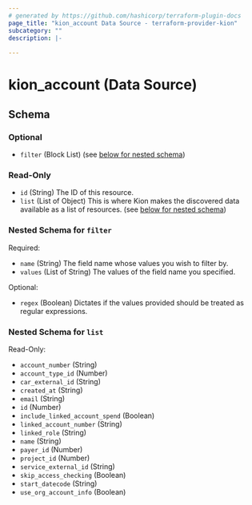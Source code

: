 ```yaml
---
# generated by https://github.com/hashicorp/terraform-plugin-docs
page_title: "kion_account Data Source - terraform-provider-kion"
subcategory: ""
description: |-
  
---
```


# kion_account (Data Source)





<!-- schema generated by tfplugindocs -->
## Schema

### Optional

- `filter` (Block List) (see [below for nested schema](#nestedblock--filter))

### Read-Only

- `id` (String) The ID of this resource.
- `list` (List of Object) This is where Kion makes the discovered data available as a list of resources. (see [below for nested schema](#nestedatt--list))

<a id="nestedblock--filter"></a>
### Nested Schema for `filter`

Required:

- `name` (String) The field name whose values you wish to filter by.
- `values` (List of String) The values of the field name you specified.

Optional:

- `regex` (Boolean) Dictates if the values provided should be treated as regular expressions.


<a id="nestedatt--list"></a>
### Nested Schema for `list`

Read-Only:

- `account_number` (String)
- `account_type_id` (Number)
- `car_external_id` (String)
- `created_at` (String)
- `email` (String)
- `id` (Number)
- `include_linked_account_spend` (Boolean)
- `linked_account_number` (String)
- `linked_role` (String)
- `name` (String)
- `payer_id` (Number)
- `project_id` (Number)
- `service_external_id` (String)
- `skip_access_checking` (Boolean)
- `start_datecode` (String)
- `use_org_account_info` (Boolean)
